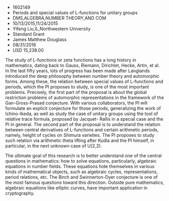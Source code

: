 
* 1602149
* Periods and special values of L-functions for unitary groups
* DMS,ALGEBRA,NUMBER THEORY,AND COM
* 10/13/2015,11/24/2015
* Yifeng Liu,IL,Northwestern University
* Standard Grant
* James Matthew Douglass
* 08/31/2016
* USD 15,238.00

The study of L-functions or zeta functions has a long history in mathematics,
dating back to Gauss, Riemann, Dirichlet, Hecke, Artin, et al. In the last fifty
years, lots of progress has been made after Langlands introduced the deep
philosophy between number theory and automorphic forms. Among these, the
relation between special values of L-functions and periods, which the PI
proposes to study, is one of the most important problems. Precisely, the first
part of the proposal is about the global restriction problems of automorphic
representations in the framework of the Gan-Gross-Prasad conjecture. With
various collaborators, the PI will formulate an explicit conjecture for those
periods, generalizing the work of Ichino-Ikeda, as well as study the case of
unitary groups using the tool of relative trace formula, proposed by Jacquet-
Rallis in a special case and the PI in general. The second part of the proposal
is to understand the relation between central derivatives of L-functions and
certain arithmetic periods, namely, height of cycles on Shimura varieties. The
PI proposes to study such relation via arithmetic theta lifting after Kudla and
the PI himself, in particular, in the next unknown case of U(2,2).

The ultimate goal of this research is to better understand one of the central
questions in mathematics: how to solve equations, particularly, algebraic
equations in number fields. These equations hide themselves in various kinds of
mathematical objects, such as algebraic cycles, representations, period
relations, etc. The Birch and Swinnerton-Dyer conjecture is one of the most
famous questions toward this direction. Outside pure mathematics, algebraic
equations like elliptic curves, have important application in cryptography.
